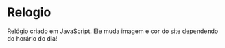 # Relogio
 Relógio criado em JavaScript. Ele muda imagem e cor do site dependendo do horário do dia!
